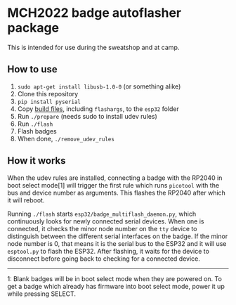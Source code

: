 MCH2022 badge autoflasher package
=================================
This is intended for use during the sweatshop and at camp.

## How to use
1. `sudo apt-get install libusb-1.0-0` (or something alike)
2. Clone this repository
3. `pip install pyserial`
4. Copy [build files](https://github.com/badgeteam/mch2022-image-compile),
   including `flashargs`, to the `esp32` folder
5. Run `./prepare` (needs sudo to install udev rules)
6. Run `./flash`
7. Flash badges
8. When done, `./remove_udev_rules`

## How it works
When the udev rules are installed, connecting a badge with the RP2040 in boot
select mode[1] will trigger the first rule which runs `picotool` with the bus
and device number as arguments. This flashes the RP2040 after which it will
reboot.

Running `./flash` starts `esp32/badge_multiflash_daemon.py`, which continuously
looks for newly connected serial devices. When one is connected, it checks the
minor node number on the `tty` device to distinguish between the different
serial interfaces on the badge. If the minor node number is 0, that means it is
the serial bus to the ESP32 and it will use `esptool.py` to flash the ESP32.
After flashing, it waits for the device to disconnect before going back to
checking for a connected device.

<hr/>
1: Blank badges will be in boot select mode when they are powered on. To get a
badge which already has firmware into boot select mode, power it up while
pressing SELECT.

